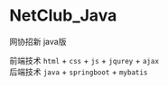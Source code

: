# NetClub_Java
网协招新 java版


前端技术 `html` + `css` + `js` + `jqurey` + `ajax`
\
后端技术 `java` + `springboot` + `mybatis`
